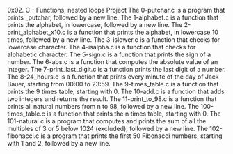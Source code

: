 0x02. C - Functions, nested loops Project 
The 0-putchar.c is a program that prints _putchar, followed by a new line. 
The 1-alphabet.c is a function that prints the alphabet, in lowercase, followed by a new line. 
The 2-print_alphabet_x10.c is a function that prints the alphabet, in lowercase 10 times, followed by a new line. 
The 3-islower.c is a function that checks for lowercase character. 
The 4-isalpha.c is a function that checks for alphabetic character. 
The 5-sign.c is a function that prints the sign of a number. 
The 6-abs.c is a function that computes the absolute value of an integer.
The 7-print_last_digit.c is a function prints the last digit of a number.
The 8-24_hours.c is a function that prints every minute of the day of Jack Bauer, starting from 00:00 to 23:59.
The 9-times_table.c is a function that prints the 9 times table, starting with 0.
The 10-add.c is a function that adds two integers and returns the result.
The 11-print_to_98.c is a function that prints all natural numbers from n to 98, followed by a new line.
The 100-times_table.c is a function that prints the n times table, starting with 0.
The 101-natural.c is a program that computes and prints the sum of all the multiples of 3 or 5 below 1024 (excluded), followed by a new line.
The 102-fibonacci.c is a program that prints the first 50 Fibonacci numbers, starting with 1 and 2, followed by a new line.
